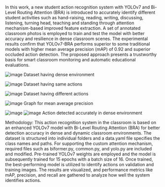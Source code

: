 In this work, a new student action recognition system with YOLOv7 and Bi-Level Routing Attention (BRA) is introduced to accurately identify different student activities such as hand-raising, reading, writing, discussing, listening, turning head, teaching and standing through attention mechanism-based improved feature extraction. A set of annotated classroom photos is employed to train and test the model with better accuracy and resilience in dense classroom scenes. The experimental results confirm that YOLOv7-BRA performs superior to some traditional models with higher mean average precision (mAP) of 0.92 and superior occluded action detection. The proposed approach presents a trustworthy basis for smart classroom monitoring and automatic educational evaluations.

![image](https://github.com/user-attachments/assets/924ce684-42c9-484c-8702-940645d7bc94)
Dataset having dense environment

![image](https://github.com/user-attachments/assets/d29ef619-9ada-42ef-9676-5ecd95830f7c)
Dataset having same actions

![image](https://github.com/user-attachments/assets/d0106bcc-c4cc-46cd-b533-13cc4d5aa5bc)
Dataset having different actions

![image](https://github.com/user-attachments/assets/12d301e8-ca1c-45ee-aca8-3a3eddbddb8b)
Graph for mean average precision

![image](https://github.com/user-attachments/assets/591f3b9b-6f61-48f7-8576-090bf3a0d8a9)
![image](https://github.com/user-attachments/assets/6402fd92-8cb4-4f64-a74f-0c6e2cf9c095)
Action detected accurately in dense environment


Methodology:
This action recognition system in the classroom is based on an enhanced YOLOv7 model with Bi-Level Routing Attention (BRA) for better detection accuracy in dense and dynamic classroom environments. The dataset is structured into individual folders and a data.yaml file specifies the class names and paths. For supporting the custom attention mechanism, required files such as biformer.py, common.py, and yolo.py are included and modified. Pre-trained YOLOv7 weights are employed and the model is subsequently trained for 15 epochs with a batch size of 16. Once trained, the best-performing model is utilized to identify actions on validation and training images. The results are visualized, and performance metrics like mAP, precision, and recall are gathered to analyze how well the system identifies actions.
